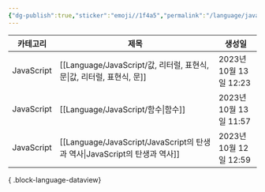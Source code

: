```yaml
---
{"dg-publish":true,"sticker":"emoji//1f4a5","permalink":"/language/java-script/","dgPassFrontmatter":true,"noteIcon":""}
---
```


| 카테고리       | 제목                                                                | 생성일                 |
| ---------- | ----------------------------------------------------------------- | ------------------- |
| JavaScript | [[Language/JavaScript/값, 리터럴, 표현식, 문\|값, 리터럴, 표현식, 문]]         | 2023년 10월 13일 12:23 |
| JavaScript | [[Language/JavaScript/함수\|함수]]                                 | 2023년 10월 13일 11:57 |
| JavaScript | [[Language/JavaScript/JavaScript의 탄생과 역사\|JavaScript의 탄생과 역사]] | 2023년 10월 12일 12:59 |

{ .block-language-dataview}
